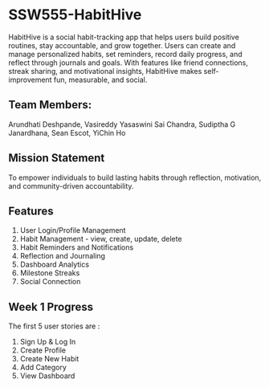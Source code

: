 # SSW555-HabitHive

HabitHive is a social habit-tracking app that helps users build positive routines, stay accountable, and grow together. Users can create and manage personalized habits, set reminders, record daily progress, and reflect through journals and goals. With features like friend connections, streak sharing, and motivational insights, HabitHive makes self-improvement fun, measurable, and social.

## Team Members: 
Arundhati Deshpande, Vasireddy Yasaswini Sai Chandra, Sudiptha G Janardhana, Sean Escot, YiChin Ho

## Mission Statement 
To empower individuals to build lasting habits through reflection, motivation, and community-driven accountability.

## Features
1. User Login/Profile Management
2. Habit Management - view, create, update, delete
3. Habit Reminders and Notifications
4. Reflection and Journaling
5. Dashboard Analytics
6. Milestone Streaks
7. Social Connection

## Week 1 Progress
The first 5 user stories are :
1. Sign Up & Log In
2. Create Profile
3. Create New Habit
4. Add Category
5. View Dashboard
